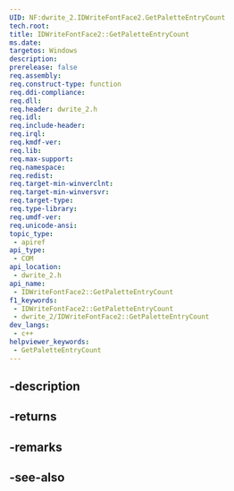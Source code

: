 ```yaml
---
UID: NF:dwrite_2.IDWriteFontFace2.GetPaletteEntryCount
tech.root: 
title: IDWriteFontFace2::GetPaletteEntryCount
ms.date: 
targetos: Windows
description: 
prerelease: false
req.assembly: 
req.construct-type: function
req.ddi-compliance: 
req.dll: 
req.header: dwrite_2.h
req.idl: 
req.include-header: 
req.irql: 
req.kmdf-ver: 
req.lib: 
req.max-support: 
req.namespace: 
req.redist: 
req.target-min-winverclnt: 
req.target-min-winversvr: 
req.target-type: 
req.type-library: 
req.umdf-ver: 
req.unicode-ansi: 
topic_type:
 - apiref
api_type:
 - COM
api_location:
 - dwrite_2.h
api_name:
 - IDWriteFontFace2::GetPaletteEntryCount
f1_keywords:
 - IDWriteFontFace2::GetPaletteEntryCount
 - dwrite_2/IDWriteFontFace2::GetPaletteEntryCount
dev_langs:
 - c++
helpviewer_keywords:
 - GetPaletteEntryCount
---
```


## -description

## -returns

## -remarks

## -see-also

